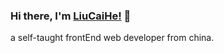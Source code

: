 ### Hi there, I'm [LiuCaiHe!](https://liucaihe.github.io) 👋

a self-taught frontEnd web developer from china.



